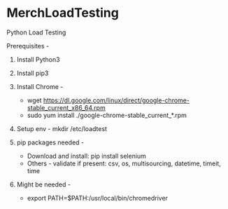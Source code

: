 # MerchLoadTesting

Python Load Testing


Prerequisites - 

1) Install Python3

2) Install pip3

3) Install Chrome - 
   - wget https://dl.google.com/linux/direct/google-chrome-stable_current_x86_64.rpm
   - sudo yum install ./google-chrome-stable_current_*.rpm

4) Setup env - mkdir /etc/loadtest

5) pip packages needed - 
   * Download and install: pip install selenium
   * Others - validate if present: csv, os, multisourcing, datetime, timeit, time
 
 6) Might be needed - 
    - export PATH=$PATH:/usr/local/bin/chromedriver
